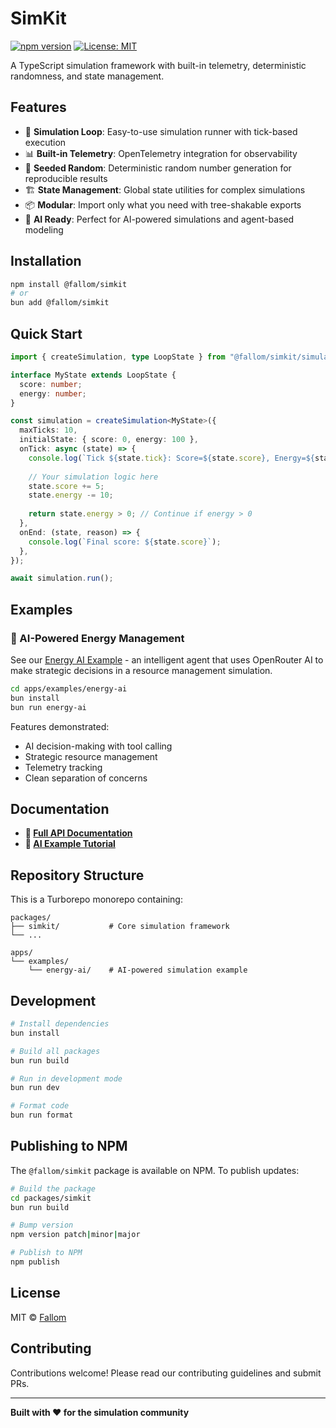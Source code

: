 # SimKit

[![npm version](https://badge.fury.io/js/%40fallom%2Fsimkit.svg)](https://badge.fury.io/js/%40fallom%2Fsimkit)
[![License: MIT](https://img.shields.io/badge/License-MIT-yellow.svg)](https://opensource.org/licenses/MIT)

A TypeScript simulation framework with built-in telemetry, deterministic randomness, and state management.

## Features

- 🔄 **Simulation Loop**: Easy-to-use simulation runner with tick-based execution
- 📊 **Built-in Telemetry**: OpenTelemetry integration for observability
- 🎲 **Seeded Random**: Deterministic random number generation for reproducible results
- 🏗️ **State Management**: Global state utilities for complex simulations
- 📦 **Modular**: Import only what you need with tree-shakable exports
- 🤖 **AI Ready**: Perfect for AI-powered simulations and agent-based modeling

## Installation

```bash
npm install @fallom/simkit
# or
bun add @fallom/simkit
```

## Quick Start

```typescript
import { createSimulation, type LoopState } from "@fallom/simkit/simulation";

interface MyState extends LoopState {
  score: number;
  energy: number;
}

const simulation = createSimulation<MyState>({
  maxTicks: 10,
  initialState: { score: 0, energy: 100 },
  onTick: async (state) => {
    console.log(`Tick ${state.tick}: Score=${state.score}, Energy=${state.energy}`);
    
    // Your simulation logic here
    state.score += 5;
    state.energy -= 10;
    
    return state.energy > 0; // Continue if energy > 0
  },
  onEnd: (state, reason) => {
    console.log(`Final score: ${state.score}`);
  },
});

await simulation.run();
```

## Examples

### 🤖 AI-Powered Energy Management
See our [Energy AI Example](./apps/examples/energy-ai/) - an intelligent agent that uses OpenRouter AI to make strategic decisions in a resource management simulation.

```bash
cd apps/examples/energy-ai
bun install
bun run energy-ai
```

Features demonstrated:
- AI decision-making with tool calling
- Strategic resource management
- Telemetry tracking
- Clean separation of concerns

## Documentation

- **📖 [Full API Documentation](./packages/simkit/README.md)**
- **🤖 [AI Example Tutorial](./apps/examples/energy-ai/README.md)**

## Repository Structure

This is a Turborepo monorepo containing:

```
packages/
├── simkit/           # Core simulation framework
└── ...

apps/
└── examples/
    └── energy-ai/    # AI-powered simulation example
```

## Development

```bash
# Install dependencies
bun install

# Build all packages
bun run build

# Run in development mode
bun run dev

# Format code
bun run format
```

## Publishing to NPM

The `@fallom/simkit` package is available on NPM. To publish updates:

```bash
# Build the package
cd packages/simkit
bun run build

# Bump version
npm version patch|minor|major

# Publish to NPM
npm publish
```

## License

MIT © [Fallom](https://github.com/fallom)

## Contributing

Contributions welcome! Please read our contributing guidelines and submit PRs.

---

**Built with ❤️ for the simulation community**